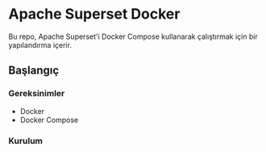 # Apache Superset Docker

Bu repo, Apache Superset'i Docker Compose kullanarak çalıştırmak için bir yapılandırma içerir.

## Başlangıç

### Gereksinimler

- Docker
- Docker Compose

### Kurulum
